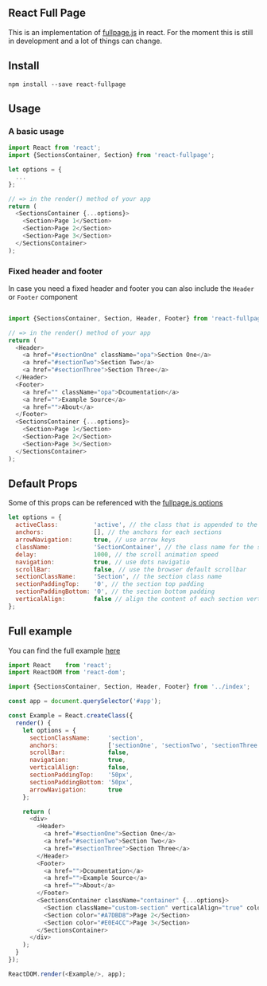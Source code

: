 ## React Full Page

This is an implementation of [fullpage.js](https://github.com/alvarotrigo/fullPage.js) in react.
For the moment this is still in development and a lot of things can change.

## Install

```
npm install --save react-fullpage
```

## Usage
### A basic usage
```javascript
import React from 'react';
import {SectionsContainer, Section} from 'react-fullpage';

let options = {
  ...
};

// => in the render() method of your app
return (
  <SectionsContainer {...options}>
    <Section>Page 1</Section>
    <Section>Page 2</Section>
    <Section>Page 3</Section>
  </SectionsContainer>
);

```

### Fixed header and footer

In case you need a fixed header and footer you can also include the `Header` or `Footer` component

```javascript

import {SectionsContainer, Section, Header, Footer} from 'react-fullpage';

// => in the render() method of your app
return (
  <Header>
    <a href="#sectionOne" className="opa">Section One</a>
    <a href="#sectionTwo">Section Two</a>
    <a href="#sectionThree">Section Three</a>
  </Header>
  <Footer>
    <a href="" className="opa">Dcoumentation</a>
    <a href="">Example Source</a>
    <a href="">About</a>
  </Footer>
  <SectionsContainer {...options}>
    <Section>Page 1</Section>
    <Section>Page 2</Section>
    <Section>Page 3</Section>
  </SectionsContainer>
);

```

## Default Props
Some of this props can be referenced with the [fullpage.js options](https://github.com/alvarotrigo/fullPage.js#options)
```javascript
let options = {
  activeClass:          'active', // the class that is appended to the sections links
  anchors:              [], // the anchors for each sections
  arrowNavigation:      true, // use arrow keys
  className:            'SectionContainer', // the class name for the section container
  delay:                1000, // the scroll animation speed
  navigation:           true, // use dots navigatio
  scrollBar:            false, // use the browser default scrollbar
  sectionClassName:     'Section', // the section class name
  sectionPaddingTop:    '0', // the section top padding
  sectionPaddingBottom: '0', // the section bottom padding
  verticalAlign:        false // align the content of each section vertical
};
```

## Full example
You can find the full example [here](https://github.com/subtirelumihail/react15-fullpage/tree/master/example)

````javascript
import React    from 'react';
import ReactDOM from 'react-dom';

import {SectionsContainer, Section, Header, Footer} from '../index';

const app = document.querySelector('#app');

const Example = React.createClass({
  render() {
    let options = {
      sectionClassName:     'section',
      anchors:              ['sectionOne', 'sectionTwo', 'sectionThree'],
      scrollBar:            false,
      navigation:           true,
      verticalAlign:        false,
      sectionPaddingTop:    '50px',
      sectionPaddingBottom: '50px',
      arrowNavigation:      true
    };

    return (
      <div>
        <Header>
          <a href="#sectionOne">Section One</a>
          <a href="#sectionTwo">Section Two</a>
          <a href="#sectionThree">Section Three</a>
        </Header>
        <Footer>
          <a href="">Dcoumentation</a>
          <a href="">Example Source</a>
          <a href="">About</a>
        </Footer>
        <SectionsContainer className="container" {...options}>
          <Section className="custom-section" verticalAlign="true" color="#69D2E7">Page 1</Section>
          <Section color="#A7DBD8">Page 2</Section>
          <Section color="#E0E4CC">Page 3</Section>
        </SectionsContainer>
      </div>
    );
  }
});

ReactDOM.render(<Example/>, app);
````
